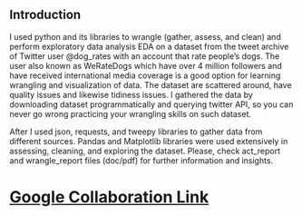<a id='intro'></a>
## Introduction

I used python and its libraries to wrangle (gather, assess, and clean) and perform 
exploratory data analysis EDA on a dataset from the tweet archive of Twitter 
user @dog_rates with an account that rate people’s dogs. The user also 
known as WeRateDogs which have over 4 million followers and have received 
international media coverage is a good option for learning wrangling and 
visualization of data. The dataset are scattered around, have quality issues and 
likewise tidiness issues. I gathered the data by downloading dataset 
programmatically and querying twitter API, so you can never go wrong 
practicing your wrangling skills on such dataset.

After I used json, requests, and tweepy libraries to gather data from different sources. 
Pandas and Matplotlib libraries were used extensively in assessing, cleaning, and 
exploring the dataset. Please, check act_report and wrangle_report files (doc/pdf)
for further information and insights. 


# [Google Collaboration Link](https://drive.google.com/file/d/1rMw1orChoqECD9hLgcdqMI0-951G1seJ/view?usp=sharing)